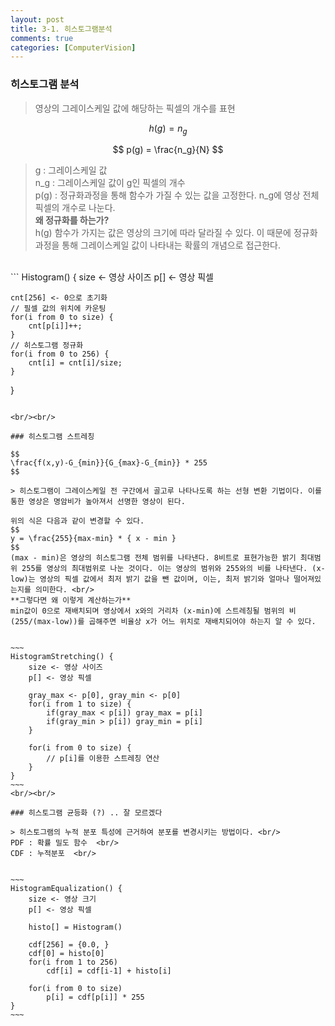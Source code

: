 ```yaml
---
layout: post
title: 3-1. 히스토그램분석
comments: true
categories: [ComputerVision]
---
```

### 히스토그램 분석

> 영상의 그레이스케일 값에 해당하는 픽셀의 개수를 표현

$$
h(g) = n_g
$$

$$
p(g) = \frac{n_g}{N}
$$

> g : 그레이스케일 값 <br/> 
n_g : 그레이스케일 값이 g인 픽셀의 개수 <br/>
p(g) : 정규화과정을 통해 함수가 가질 수 있는 값을 고정한다. n_g에 영상 전체 픽셀의 개수로 나눈다.<br/>
**왜 정규화를 하는가?**<br/>
h(g) 함수가 가지는 값은 영상의 크기에 따라 달라질 수 있다. 이 때문에 정규화 과정을 통해 그레이스케일 값이 나타내는 확률의 개념으로 접근한다.
<br/>
```
Histogram() {
    size <- 영상 사이즈
    p[] <- 영상 픽셀

    cnt[256] <- 0으로 초기화
    // 필셀 값의 위치에 카운팅
    for(i from 0 to size) {
        cnt[p[i]]++;
    }
    // 히스토그램 정규화
    for(i from 0 to 256) {
        cnt[i] = cnt[i]/size;
    }
}
```

<br/><br/>

### 히스토그램 스트레칭

$$
\frac{f(x,y)-G_{min}}{G_{max}-G_{min}} * 255
$$

> 히스토그램이 그레이스케일 전 구간에서 골고루 나타나도록 하는 선형 변환 기법이다. 이를 통한 영상은 명암비가 높아져서 선명한 영상이 된다.

위의 식은 다음과 같이 변경할 수 있다.
$$
y = \frac{255}{max-min} * { x - min }
$$
(max - min)은 영상의 히스토그램 전체 범위를 나타낸다. 8비트로 표현가능한 밝기 최대범위 255를 영상의 최대범위로 나눈 것이다. 이는 영상의 범위와 255와의 비를 나타낸다. (x-low)는 영상의 픽셀 값에서 최저 밝기 값을 뺀 값이며, 이는, 최저 밝기와 얼마나 떨어져있는지를 의미한다. <br/>
**그렇다면 왜 이렇게 계산하는가**
min값이 0으로 재배치되며 영상에서 x와의 거리차 (x-min)에 스트레칭될 범위의 비 (255/(max-low))를 곱해주면 비율상 x가 어느 위치로 재배치되어야 하는지 알 수 있다.


~~~
HistogramStretching() {
    size <- 영상 사이즈
    p[] <- 영상 픽셀

    gray_max <- p[0], gray_min <- p[0]
    for(i from 1 to size) {
        if(gray_max < p[i]) gray_max = p[i]
        if(gray_min > p[i]) gray_min = p[i]
    }

    for(i from 0 to size) {
        // p[i]를 이용한 스트레칭 연산
    }
}
~~~
<br/><br/>

### 히스토그램 균등화 (?) .. 잘 모르겠다

> 히스토그램의 누적 분포 특성에 근거하여 분포를 변경시키는 방법이다. <br/>
PDF : 확률 밀도 함수  <br/>
CDF : 누적분포  <br/>


~~~
HistogramEqualization() {
    size <- 영상 크기
    p[] <- 영상 픽셀

    histo[] = Histogram()

    cdf[256] = {0.0, }
    cdf[0] = histo[0]
    for(i from 1 to 256)
        cdf[i] = cdf[i-1] + histo[i]
    
    for(i from 0 to size)
        p[i] = cdf[p[i]] * 255
}
~~~